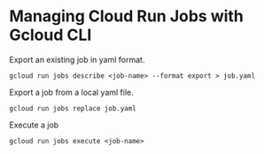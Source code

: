 # Managing Cloud Run Jobs with Gcloud CLI

Export an existing job in yaml format.
```
gcloud run jobs describe <job-name> --format export > job.yaml
```

Export a job from a local yaml file.
```
gcloud run jobs replace job.yaml
```

Execute a job
```
gcloud run jobs execute <job-name>
```